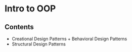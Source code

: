 # Intro to OOP

## Contents
+ Creational Design Patterns
+ Behavioral Design Patterns
+ Structural Design Patterns
